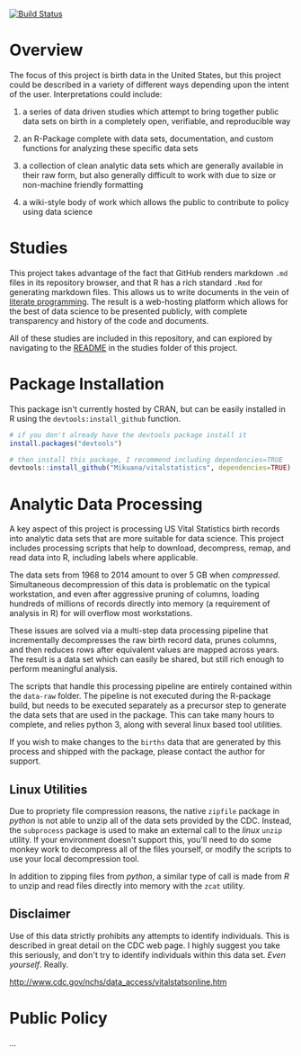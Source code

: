 [![Build Status](https://travis-ci.org/Mikuana/vitalstatistics.svg?branch=master)](https://travis-ci.org/Mikuana/vitalstatistics)

# Overview

The focus of this project is birth data in the United States, but this project could be described in a variety of different ways depending upon the intent of the user. Interpretations could include:
 
 1. a series of data driven studies which attempt to bring together public data sets on birth in a completely open, verifiable, and reproducible way

 2. an R-Package complete with data sets, documentation, and custom functions for analyzing these specific data sets

 3. a collection of clean analytic data sets which are generally available in their raw form, but also generally difficult to work with due to size or non-machine friendly formatting

 4. a wiki-style body of work which allows the public to contribute to policy using data science


# Studies

This project takes advantage of the fact that GitHub renders markdown `.md` files in its repository browser, and that R has a rich standard `.Rmd` for generating markdown files. This allows us to write documents in the vein of [literate programming](https://en.wikipedia.org/wiki/Literate_programming). The result is a web-hosting platform which allows for the best of data science to be presented publicly, with complete transparency and history of the code and documents.

All of these studies are included in this repository, and can explored by navigating to the [README](studies/README.md) in the studies folder of this project.


# Package Installation

This package isn't currently hosted by CRAN, but can be easily installed in R using the `devtools:install_github` function.

```r
# if you don't already have the devtools package install it
install.packages("devtools")

# then install this package, I recommend including dependencies=TRUE
devtools::install_github("Mikuana/vitalstatistics", dependencies=TRUE)
```

# Analytic Data Processing

A key aspect of this project is processing US Vital Statistics birth records into analytic data sets that are more suitable for data science. This project includes processing scripts that help to download, decompress, remap, and read data into R, including labels where applicable.

The data sets from 1968 to 2014 amount to over 5 GB when _compressed_. Simultaneous decompression of this data is problematic on the typical workstation, and even after aggressive pruning of columns, loading hundreds of  millions of records directly into memory (a requirement of analysis in R) for will overflow most workstations.

These issues are solved via a multi-step data processing pipeline that incrementally decompresses the raw birth record data, prunes columns, and then reduces rows after equivalent values are mapped across years. The result is a data set which can easily be shared, but still rich enough to perform meaningful analysis.

The scripts that handle this processing pipeline are entirely contained within the `data-raw` folder. The pipeline is not executed during the R-package build, but needs to be executed separately as a precursor step to generate the data sets that are used in the package. This can take many hours to complete, and relies python 3, along with several linux based tool utilities.

If you wish to make changes to the `births` data that are generated by this process and shipped with the package, please contact the author for support. 

## Linux Utilities

Due to propriety file compression reasons, the native `zipfile` package in _python_ is not able to unzip all of the data sets provided by the CDC. Instead, the `subprocess` package is used to make an external call to the _linux_ `unzip` utility. If your environment doesn't support this, you'll need to do some monkey work to decompress all of the files yourself, or modify the scripts to use your local decompression tool.

In addition to zipping files from _python_, a similar type of call is made from _R_ to unzip and read files directly into memory with the `zcat` utility.

## Disclaimer

Use of this data strictly prohibits any attempts to identify individuals. This is described in great detail on the CDC web page. I highly suggest you take this seriously, and don't try to identify individuals within this data set. _Even yourself_. Really.

http://www.cdc.gov/nchs/data_access/vitalstatsonline.htm 


# Public Policy
...

